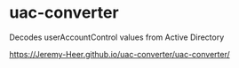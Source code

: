 # uac-converter
Decodes userAccountControl values from Active Directory

https://Jeremy-Heer.github.io/uac-converter/uac-converter/
